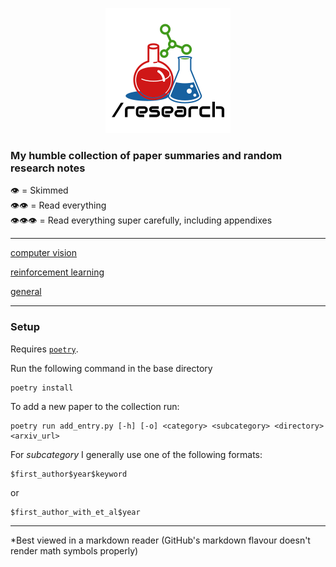<p align="center">
  <img src="logo.png" />
<h3> My humble collection of paper summaries and random research notes </h3>
</p>

👁️ = Skimmed \
👁️👁️ = Read everything \
👁️👁️👁️ = Read everything super carefully, including appendixes

---

[computer vision](cv/index.md)

[reinforcement learning](rl/index.md)

[general](general/index.md)

---
### Setup
Requires [`poetry`](https://python-poetry.org).
  
Run the following command in the base directory
```
poetry install
```
To add a new paper to the collection run:
```
poetry run add_entry.py [-h] [-o] <category> <subcategory> <directory> <arxiv_url>
```
For <i>subcategory</i> I generally use one of the following formats:
```
$first_author$year$keyword
```
or
```
$first_author_with_et_al$year
```

---

*Best viewed in a markdown reader (GitHub's markdown flavour doesn't render math symbols properly)
